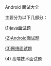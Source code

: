Android 面试大全

主要分为以下几部分：

[(1)java面试题](https://github.com/qiyei2015/AndroidInterview/blob/master/document/java%E9%9D%A2%E8%AF%95%E9%A2%98.md)

[(2)Android面试题](https://github.com/qiyei2015/AndroidInterview/blob/master/document/Android%E9%9D%A2%E8%AF%95%E9%A2%98.md)

[(3)网络面试题](https://github.com/qiyei2015/AndroidInterview/blob/master/document/Android%E9%9D%A2%E8%AF%95%E9%A2%98.md)
 
(4) 高端技术面试题
